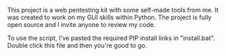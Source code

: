 This project is a web pentesting kit with some self-made tools from me. 
It was created to work on my GUI skills within Python.
The project is fully open source and I invite anyone to review my code.

To use the script, I've pasted the required PIP install links in "install.bat".
Double click this file and then you're good to go.
